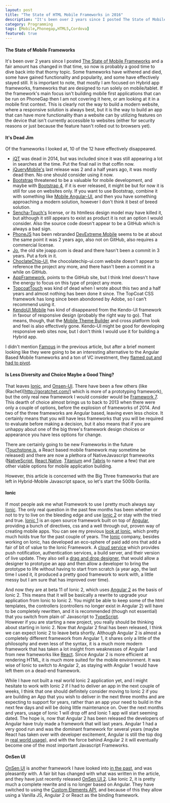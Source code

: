 ```yaml
---
layout: post
title: "The State of HTML Mobile Frameworks in 2016"
description: "It's been over 2 years since I posted The State of Mobile Frameworks and a fair amount has changed in that time, so now is probably a good time to dive back into that thorny topic"
category: Programming
tags: [Mobile,Phonegap,HTML5,Cordova]
featured: true
---
```

#### The State of Mobile Frameworks

It's been over 2 years since I posted [The State of Mobile Frameworks](/programming/2014/04/22/the-state-of-html-mobile-frameworks-in-2014/) and a fair amount has changed in that time, so now is probably a good time to dive back into that thorny topic.  Some frameworks have withered and died, some have gained functionality and popularity, and some have effectively stayed still.   It is important to note, that mostly I am focused on Hybrid app frameworks, frameworks that are designed to run solely on mobile/tablet.  If the framework's main focus isn't building mobile first applications that can be run on PhoneGap then I am not covering it here, or am looking at it in a mobile first context.  This is clearly not the way to build a modern website, where a responsive solution is always best, but it is the way to build an app that can have more functionality than a website can by utilizing features on the device that isn't currently accessible to websites (either for security reasons or just because the feature hasn't rolled out to browsers yet).
 
 #### It's Dead Jim

Of the frameworks I looked at, 10 of the 12 have effectively disappeared.
 
* [jQT](http://jqtjs.com/) was dead in 2014, but was included since it was still appearing a lot in searches at the time.  Put the final nail in that coffin now. 
* [jQueryMobile's](http://jquerymobile.com/) last release was 2 and a half years ago, it was mostly dead then.  No one should consider using it now. 
* [Bootstrap](http://getbootstrap.com) threatened to be a valuable for mobile development, and maybe with [Bootstrap 4](http://v4-alpha.getbootstrap.com/), if it is ever released, it might be but for now it is still for use on websites only.  If you want to use Bootstrap, combine it with something like [Mobile Angular-UI](http://mobileangularui.com/), and then you have something approaching a modern solution, however I don't think it best of breed solution.
* [Sencha-Touch's](http://www.sencha.com/products/touch/) license, or its htmlless design model may have killed it, but although it still appears to exist as product it is not an option I would consider.  Also the source code doesn't appear to be a GitHub which is always a bad sign.
* [PhoneJS](http://phonejs.devexpress.com/) has been rebranded [DevExtreme Mobile](http://js.devexpress.com/MobileDevelopment/) seems to be at about the same point it was 2 years ago, also not on GitHub, also requires a commercial license.
 * [Jo](https://github.com/davebalmer/jo), the old site joapp.com is dead and there hasn't been a commit in 3 years.  Put a fork in it. 
 * [ChoclateChip-UI](https://github.com/rbiggs/chocolatechip-ui), the chocolatechip-ui.com website doesn't appear to reference the project any more, and there hasn't been a commit in a while on GitHub.  
 * [AppFramework](http://app-framework-software.intel.com/), points to the GitHub site, but I think Intel doesn't have the energy to focus on this type of project any more.
 * [TopcoatTouch](http://topcoattouch.com) was kind of dead when I wrote about this two and a half years and almost nothing has been done it since.  The TopCoat CSS framework has long since been abondoned by Adobe, so I can't recommend using it.
 * [KendoUI Mobile](http://www.telerik.com/kendo-ui) has kind of disappeared from the Kendo-UI framework in favour of responsive design (probably the right way to go).  That means, though, that the [Mobile Theme Builder](http://demos.telerik.com/kendo-ui/mobilethemebuilder) and cross platform look and feel is also effectively gone.  Kendo-UI might be good for developing responsive web sites now, but I don't think I would use it for building a Hybrid app. 
 
 I didn't mention [Famous](https://github.com/Famous/framework) in the previous article, but after a brief moment looking like they were going to be an interesting alternative to the Angular Based Mobile frameworks and a ton of VC investment, they [flamed out and had to pivot](https://techcrunch.com/2015/11/06/nopen-source/).
 
#### Is Less Diversity and Choice Maybe a Good Thing? 
 
 That leaves [Ionic](http://ionicframework.com/), and [Onsen-UI](https://onsen.io/).  There have been a few others (like (Rachet)[http://goratchet.com/] which is more of a prototyping framework), but the only real new framework I would consider would be [Framework 7](https://framework7.io/).  This dearth of choice almost brings us to back to 2013 when there were only a couple of options, before the explosion of frameworks of 2014.  And two of the three frameworks are Angular based, leaving even less choice.  It certainly means that you will have less frameworks that you will be required to evaluate before making a decision, but it also means that if you are unhappy about one of the big three's framework design choices or appearance you have less options for change.  
 
 There are certainly going to be new Frameworks in the future ([Touchstone.js](http://touchstonejs.io/), a React based mobile framework may sometime be released) and there are now a plethora of NativeJavascript frameworks ([NativeScript](https://www.nativescript.org/), [React Native](https://facebook.github.io/react-native/). [Titanium](http://www.appcelerator.com/mobile-app-development-products/) and [Tabris](https://tabrisjs.com/) to name a few) that are other viable options for mobile application building. 

However, this article is concerned with the Big Three frameworks that are left in Hybrid-Mobile Javascript space, so let's start the 500lb Gorilla.

#### Ionic

If most people ask me what Framework to use I pretty much always say [Ionic](http://ionicframework.com/).  The only
real question in the past few months has been whether or not to try to live on the bleeding edge and use [Ionic
2](http://ionic.io/2) or stay with the tried and true.  [Ionic 1](http://ionicframework.com/) is an open source
framework built on top of [Angular](https://angularjs.org/), providing a bunch of directives, css and a well
through out, proven way of creating mobile apps.  You can see my previous [look at Ionic](/programming/2014/10/11/mobile-frameworks-ionic/), 
which pretty much holds true for the past couple of years.  The [Ionic](http://ionic.io/) company, besides working on
Ionic, has developed an eco-sphere of paid add ons that add a fair of bit of value to the Ionic Framework.  A [cloud
service](http://ionic.io/cloud) which provides push notification, authentication services, a build server, and their
version of live update.  They also sell a [drag and drop designer](http://ionic.io/products/creator), that would
allow a designer to prototype an app and then allow a developer to bring the prototype to life without having to
start from scratch (a year ago, the last time I used it, it produced a pretty good framework to work with, a
little messy but I am sure that has improved over time).
 
And now they are at beta 11 of Ionic 2, which uses [Angular 2](https://angular.io) as the basis of Ionic 2.  This means
that it will be basically a rewrite to upgrade your application from Ionic to Ionic 2.  You might be able to keep some
of the html templates, the controllers (controllers no longer exist in Angular 2) will have to be completely
rewritten, and it is recommended (though not essential) that you switch from plain ol' Javascript to [TypeScript](https://www.typescriptlang.org/).  
However if you are starting a new project, you really should be thinking about starting in Ionic 2.  Now that
Angular 2 final has been released, I think we can expect Ionic 2 to leave beta shortly.  Although Angular 2 is almost
a completely different framework from Angular 1, it shares only a little of the philosophy and even less of the
syntax, it is a much more modern framework that has taken a lot insight from weaknesses of Angular 1 and from new
frameworks like [React](https://facebook.github.io/react/).  Since Angular 2 is more efficient at rendering HTML, it
is much more suited for the mobile environment.  It was wise of Ionic to switch to Angular 2, as staying with
Angular 1 would have left them on a dead-end framework.  
 
While I have not built a real world Ionic 2 application yet, and I might hesitate to work with Ionic 2 if I had to
deliver an app in the next couple of weeks, I think that one should definitely consider moving to Ionic 2 if you
are building an App that you wish to deliver in the next three months and are expecting to support for years, 
rather than an app your need to build in the next few days and will be doing little maintenance on.  Over the next
months and years, usage of Ionic 1 will drop off and Ionic 1 app will start seeming dated.  The hope is, now that
Angular 2 has been released the developers of Angular have truly made a framework that will last years.  Angular 1 had
a very good run and was the dominant framework for several years (maybe React has taken over with developer excitement,
Angular is still the top dog in [real world usage](https://www.similartech.com/compare/angular-js-vs-react-js)), and
with the force behind Angular 2 it will eventually become one of the most important Javascript Frameworks.
 
#### OnSen UI

[OnSen UI](https://onsen.io/) is another framework I have looked into [in the past](/programming/2014/10/16/mobile-frameworks-onsenui/), 
and was pleasantly with.  A fair bit has changed with what was written in the article, and they have just
recently released [OnSen UI 2](https://onsen.io/blog/onsen-ui-2-is-here/).  Like Ionic 2, it is pretty much 
a complete rewrite and is no longer based on Angular.  They have switched to using the [Custom Elements API](https://developer.mozilla.org/en-US/docs/Web/Web_Components/Custom_Elements),
and because of this they allow using a Vanilla JS, Angular 2 or React as the binding framework.